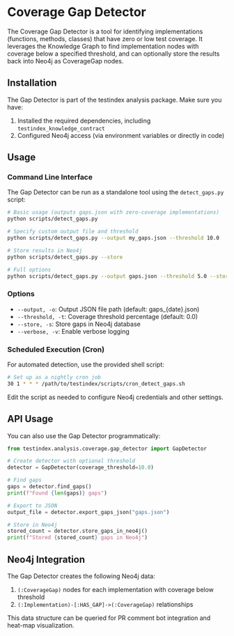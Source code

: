 # Coverage Gap Detector

The Coverage Gap Detector is a tool for identifying implementations (functions, methods, classes) that have zero or low test coverage. It leverages the Knowledge Graph to find implementation nodes with coverage below a specified threshold, and can optionally store the results back into Neo4j as CoverageGap nodes.

## Installation

The Gap Detector is part of the testindex analysis package. Make sure you have:

1. Installed the required dependencies, including `testindex_knowledge_contract`
2. Configured Neo4j access (via environment variables or directly in code)

## Usage

### Command Line Interface

The Gap Detector can be run as a standalone tool using the `detect_gaps.py` script:

```bash
# Basic usage (outputs gaps.json with zero-coverage implementations)
python scripts/detect_gaps.py 

# Specify custom output file and threshold
python scripts/detect_gaps.py --output my_gaps.json --threshold 10.0

# Store results in Neo4j
python scripts/detect_gaps.py --store

# Full options
python scripts/detect_gaps.py --output gaps.json --threshold 5.0 --store --verbose
```

### Options

- `--output, -o`: Output JSON file path (default: gaps_{date}.json)
- `--threshold, -t`: Coverage threshold percentage (default: 0.0)
- `--store, -s`: Store gaps in Neo4j database
- `--verbose, -v`: Enable verbose logging

### Scheduled Execution (Cron)

For automated detection, use the provided shell script:

```bash
# Set up as a nightly cron job
30 1 * * * /path/to/testindex/scripts/cron_detect_gaps.sh
```

Edit the script as needed to configure Neo4j credentials and other settings.

## API Usage

You can also use the Gap Detector programmatically:

```python
from testindex.analysis.coverage.gap_detector import GapDetector

# Create detector with optional threshold
detector = GapDetector(coverage_threshold=10.0)

# Find gaps
gaps = detector.find_gaps()
print(f"Found {len(gaps)} gaps")

# Export to JSON
output_file = detector.export_gaps_json("gaps.json")

# Store in Neo4j
stored_count = detector.store_gaps_in_neo4j()
print(f"Stored {stored_count} gaps in Neo4j")
```

## Neo4j Integration

The Gap Detector creates the following Neo4j data:

1. `(:CoverageGap)` nodes for each implementation with coverage below threshold
2. `(:Implementation)-[:HAS_GAP]->(:CoverageGap)` relationships

This data structure can be queried for PR comment bot integration and heat-map visualization. 